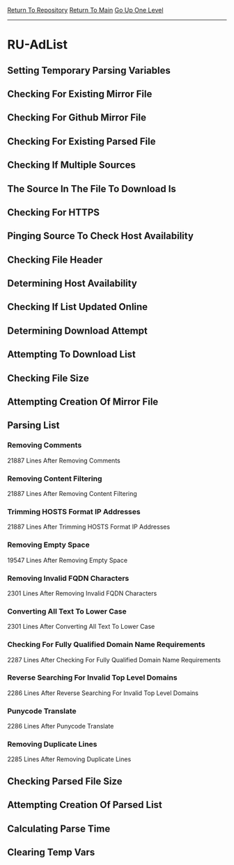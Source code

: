 [Return To Repository](https://github.com/deathbybandaid/piholeparser/)
[Return To Main](https://github.com/deathbybandaid/piholeparser/blob/master/RecentRunLogs/Mainlog.md)
[Go Up One Level](https://github.com/deathbybandaid/piholeparser/blob/master/RecentRunLogs/TopLevelScripts/30-Processing-External-Blacklists.md)
____________________________________
# RU-AdList
## Setting Temporary Parsing Variables
## Checking For Existing Mirror File
## Checking For Github Mirror File
## Checking For Existing Parsed File
## Checking If Multiple Sources
## The Source In The File To Download Is
## Checking For HTTPS
## Pinging Source To Check Host Availability
## Checking File Header
## Determining Host Availability
## Checking If List Updated Online
## Determining Download Attempt
## Attempting To Download List
## Checking File Size
## Attempting Creation Of Mirror File
## Parsing List
### Removing Comments
21887 Lines After Removing Comments
### Removing Content Filtering
21887 Lines After Removing Content Filtering
### Trimming HOSTS Format IP Addresses
21887 Lines After Trimming HOSTS Format IP Addresses
### Removing Empty Space
19547 Lines After Removing Empty Space
### Removing Invalid FQDN Characters
2301 Lines After Removing Invalid FQDN Characters
### Converting All Text To Lower Case
2301 Lines After Converting All Text To Lower Case
### Checking For Fully Qualified Domain Name Requirements
2287 Lines After Checking For Fully Qualified Domain Name Requirements
### Reverse Searching For Invalid Top Level Domains
2286 Lines After Reverse Searching For Invalid Top Level Domains
### Punycode Translate
2286 Lines After Punycode Translate
### Removing Duplicate Lines
2285 Lines After Removing Duplicate Lines
## Checking Parsed File Size
## Attempting Creation Of Parsed List
## Calculating Parse Time
## Clearing Temp Vars
